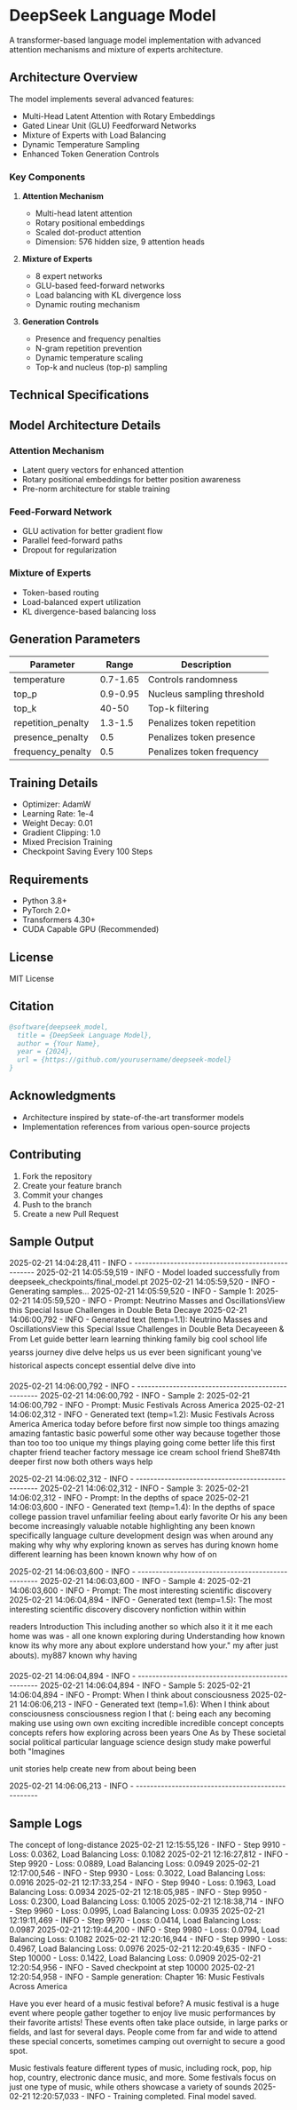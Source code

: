 # DeepSeek Language Model

A transformer-based language model implementation with advanced attention mechanisms and mixture of experts architecture.

## Architecture Overview

The model implements several advanced features:
- Multi-Head Latent Attention with Rotary Embeddings
- Gated Linear Unit (GLU) Feedforward Networks
- Mixture of Experts with Load Balancing
- Dynamic Temperature Sampling
- Enhanced Token Generation Controls

### Key Components

1. **Attention Mechanism**
   - Multi-head latent attention
   - Rotary positional embeddings
   - Scaled dot-product attention
   - Dimension: 576 hidden size, 9 attention heads

2. **Mixture of Experts**
   - 8 expert networks
   - GLU-based feed-forward networks
   - Load balancing with KL divergence loss
   - Dynamic routing mechanism

3. **Generation Controls**
   - Presence and frequency penalties
   - N-gram repetition prevention
   - Dynamic temperature scaling
   - Top-k and nucleus (top-p) sampling

## Technical Specifications

## Model Architecture Details

### Attention Mechanism
- Latent query vectors for enhanced attention
- Rotary positional embeddings for better position awareness
- Pre-norm architecture for stable training

### Feed-Forward Network
- GLU activation for better gradient flow
- Parallel feed-forward paths
- Dropout for regularization

### Mixture of Experts
- Token-based routing
- Load-balanced expert utilization
- KL divergence-based balancing loss

## Generation Parameters

| Parameter | Range | Description |
|-----------|-------|-------------|
| temperature | 0.7-1.65 | Controls randomness |
| top_p | 0.9-0.95 | Nucleus sampling threshold |
| top_k | 40-50 | Top-k filtering |
| repetition_penalty | 1.3-1.5 | Penalizes token repetition |
| presence_penalty | 0.5 | Penalizes token presence |
| frequency_penalty | 0.5 | Penalizes token frequency |

## Training Details

- Optimizer: AdamW
- Learning Rate: 1e-4
- Weight Decay: 0.01
- Gradient Clipping: 1.0
- Mixed Precision Training
- Checkpoint Saving Every 100 Steps

## Requirements

- Python 3.8+
- PyTorch 2.0+
- Transformers 4.30+
- CUDA Capable GPU (Recommended)

## License

MIT License

## Citation

```bibtex
@software{deepseek_model,
  title = {DeepSeek Language Model},
  author = {Your Name},
  year = {2024},
  url = {https://github.com/yourusername/deepseek-model}
}
```

## Acknowledgments

- Architecture inspired by state-of-the-art transformer models
- Implementation references from various open-source projects

## Contributing

1. Fork the repository
2. Create your feature branch
3. Commit your changes
4. Push to the branch
5. Create a new Pull Request

## Sample Output 
2025-02-21 14:04:28,411 - INFO - --------------------------------------------------
2025-02-21 14:05:59,519 - INFO - Model loaded successfully from deepseek_checkpoints/final_model.pt
2025-02-21 14:05:59,520 - INFO - Generating samples...
2025-02-21 14:05:59,520 - INFO - 
Sample 1:
2025-02-21 14:05:59,520 - INFO - Prompt: Neutrino Masses and OscillationsView this Special Issue Challenges in Double Beta Decaye
2025-02-21 14:06:00,792 - INFO - Generated text (temp=1.1):
Neutrino Masses and OscillationsView this Special Issue Challenges in Double Beta Decayeeen & From Let guide better learn learning thinking family big cool school life yearss journey dive delve helps us us ever been significant young've historical aspects concept essential delve dive into

2025-02-21 14:06:00,792 - INFO - --------------------------------------------------
2025-02-21 14:06:00,792 - INFO - 
Sample 2:
2025-02-21 14:06:00,792 - INFO - Prompt: Music Festivals Across America
2025-02-21 14:06:02,312 - INFO - Generated text (temp=1.2):
Music Festivals Across America America today before before first now simple too things amazing amazing fantastic basic powerful some other way because together those than too too too unique my things playing going come better life this first chapter friend teacher factory message ice cream school friend She874th deeper first now both others ways help

2025-02-21 14:06:02,312 - INFO - --------------------------------------------------
2025-02-21 14:06:02,312 - INFO - 
Sample 3:
2025-02-21 14:06:02,312 - INFO - Prompt: In the depths of space
2025-02-21 14:06:03,600 - INFO - Generated text (temp=1.4):
In the depths of space college passion travel unfamiliar feeling about    early favorite Or  his any been become increasingly valuable notable highlighting any been known specifically language culture development design was when around any making why why why exploring known as serves has during known home different learning has been known known why how of on

2025-02-21 14:06:03,600 - INFO - --------------------------------------------------
2025-02-21 14:06:03,600 - INFO - 
Sample 4:
2025-02-21 14:06:03,600 - INFO - Prompt: The most interesting scientific discovery
2025-02-21 14:06:04,894 - INFO - Generated text (temp=1.5):
The most interesting scientific discovery discovery nonfiction within within

 readers Introduction This including another so which also it it it me each home was was - all one known exploring during Understanding how known know its why more any about explore understand how your." my after just abouts). my887 known why having

2025-02-21 14:06:04,894 - INFO - --------------------------------------------------
2025-02-21 14:06:04,894 - INFO - 
Sample 5:
2025-02-21 14:06:04,894 - INFO - Prompt: When I think about consciousness
2025-02-21 14:06:06,213 - INFO - Generated text (temp=1.6):
When I think about consciousness consciousness region I that (: being each any becoming making use using own own exciting incredible incredible concept concepts concepts refers how exploring across been years One As by These societal social political particular language science design study make powerful both "Imagines

 unit stories help create new from about being been

2025-02-21 14:06:06,213 - INFO - --------------------------------------------------
## Sample Logs 
The concept of long-distance
2025-02-21 12:15:55,126 - INFO - Step 9910 - Loss: 0.0362, Load Balancing Loss: 0.1082
2025-02-21 12:16:27,812 - INFO - Step 9920 - Loss: 0.0889, Load Balancing Loss: 0.0949
2025-02-21 12:17:00,546 - INFO - Step 9930 - Loss: 0.3022, Load Balancing Loss: 0.0916
2025-02-21 12:17:33,254 - INFO - Step 9940 - Loss: 0.1963, Load Balancing Loss: 0.0934
2025-02-21 12:18:05,985 - INFO - Step 9950 - Loss: 0.2300, Load Balancing Loss: 0.1005
2025-02-21 12:18:38,714 - INFO - Step 9960 - Loss: 0.0995, Load Balancing Loss: 0.0935
2025-02-21 12:19:11,469 - INFO - Step 9970 - Loss: 0.0414, Load Balancing Loss: 0.0987
2025-02-21 12:19:44,200 - INFO - Step 9980 - Loss: 0.0794, Load Balancing Loss: 0.1082
2025-02-21 12:20:16,944 - INFO - Step 9990 - Loss: 0.4967, Load Balancing Loss: 0.0976
2025-02-21 12:20:49,635 - INFO - Step 10000 - Loss: 0.1422, Load Balancing Loss: 0.0909
2025-02-21 12:20:54,956 - INFO - Saved checkpoint at step 10000
2025-02-21 12:20:54,958 - INFO - Sample generation:
 Chapter 16: Music Festivals Across America

Have you ever heard of a music festival before? A music festival is a huge event where people gather together to enjoy live music performances by their favorite artists! These events often take place outside, in large parks or fields, and last for several days. People come from far and wide to attend these special concerts, sometimes camping out overnight to secure a good spot.

Music festivals feature different types of music, including rock, pop, hip hop, country, electronic dance music, and more. Some festivals focus on just one type of music, while others showcase a variety of sounds
2025-02-21 12:20:57,033 - INFO - Training completed. Final model saved.
